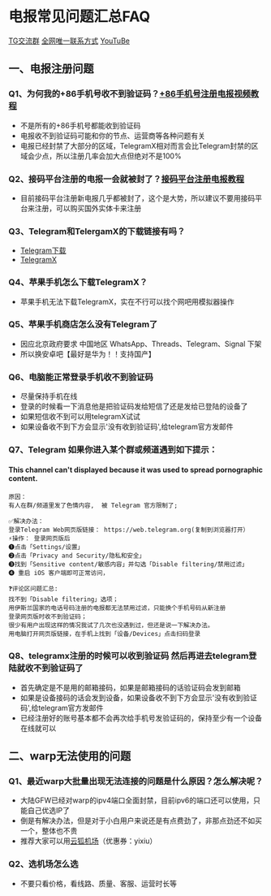 # 电报常见问题汇总FAQ
[TG交流群](https://t.me/yixiuLTS)
[全网唯一联系方式](https://t.me/yixiutg1)
[YouTuBe](https://www.youtube.com/@yixiu001)
## 一、电报注册问题
### Q1、为何我的+86手机号收不到验证码？[+86手机号注册电报视频教程](https://youtu.be/M1fPlrq22SA)
- 不是所有的+86手机号都能收到验证码
- 电报收不到验证码可能和你的节点、运营商等各种问题有关
- 电报已经封禁了大部分的区域，TelegramX相对而言会比Telegram封禁的区域会少点，所以注册几率会加大点但绝对不是100%
### Q2、接码平台注册的电报一会就被封了？[接码平台注册电报教程](https://youtu.be/PGmIRKNbFuM)
- 目前接码平台注册新电报几乎都被封了，这个是大势，所以建议不要用接码平台来注册，可以购买国外实体卡来注册
### Q3、Telegram和TelergamX的下载链接有吗？
- [Telegram下载](https://telegram.org/apps)
- [TelegramX](https://telegram-x.uptodown.com/android)
### Q4、苹果手机怎么下载TelegramX？
- 苹果手机无法下载TelegramX，实在不行可以找个网吧用模拟器操作
### Q5、苹果手机商店怎么没有Telegram了
- 因应北京政府要求 中国地区 WhatsApp、Threads、Telegram、Signal 下架
- 所以换安卓吧【最好是华为！！支持国产】
### Q6、电脑能正常登录手机收不到验证码
- 尽量保持手机在线
- 登录的时候看一下消息他是把验证码发给短信了还是发给已登陆的设备了
- 如果短信收不到可以用telegramX试试
- 如果设备收不到下方会显示'没有收到验证码',给telegram官方发邮件
### Q7、Telegram 如果你进入某个群或频道遇到如下提示：
#### This channel can't displayed because it was used to spread pornographic content.
```
原因：
有人在群/频道里发了色情内容,  被 Telegram 官方限制了;

✅解决办法：
登录Telegram Web网页版链接： https://web.telegram.org(复制到浏览器打开）
⚡️操作： 登录网页版后
➊点击「Settings/设置」
➋点击「Privacy and Security/隐私和安全」
➌找到「Sensitive content/敏感内容」并勾选「Disable filtering/禁用过滤」
➍ 重启 iOS 客户端即可正常访问，

❓评论区问题汇总:
找不到「Disable filtering」选项；
用伊斯兰国家的电话号码注册的电报都无法禁用过滤，只能换个手机号码从新注册
登录网页版时收不到验证码；
很少有用户出现这样的情况我试了几次也没遇到过，但还是说一下解决办法。
用电脑打开网页版链接，在手机上找到「设备/Devices」点击扫码登录
```
### Q8、telegramx注册的时候可以收到验证码  然后再进去telegram登陆就收不到验证码了
- 首先确定是不是用的邮箱接码，如果是邮箱接码的话验证码会发到邮箱
- 如果是设备接码的话会发到设备，如果设备收不到下方会显示'没有收到验证码',给telegram官方发邮件
- 已经注册好的账号基本都不会再次给手机号发验证码的，保持至少有一个设备在线就可以
## 二、warp无法使用的问题
### Q1、最近warp大批量出现无法连接的问题是什么原因？怎么解决呢？
- 大陆GFW已经对warp的ipv4端口全面封禁，目前ipv6的端口还可以使用，只能自己优选IP了
- 倒是有解决办法，但是对于小白用户来说还是有点费劲了，非那点劲还不如买一个，整体也不贵
- 推荐大家可以用[云狐机场](https://yunfox.cc/?code=rR44HXim)（优惠券：yixiu）
### Q2、选机场怎么选
- 不要只看价格，看线路、质量、客服、运营时长等
